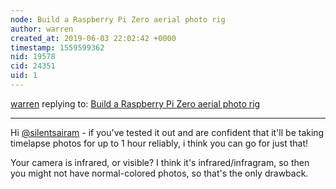 ```yaml
---
node: Build a Raspberry Pi Zero aerial photo rig
author: warren
created_at: 2019-06-03 22:02:42 +0000
timestamp: 1559599362
nid: 19578
cid: 24351
uid: 1
---
```




[warren](../profile/warren) replying to: [Build a Raspberry Pi Zero aerial photo rig](../notes/warren/05-30-2019/build-a-raspberry-pi-zero-aerial-photo-rig)

----
 Hi [@silentsairam](/profile/silentsairam) - if you've tested it out and are confident that it'll be taking timelapse photos for up to 1 hour reliably, i think you can go for just that! 

Your camera is infrared, or visible? I think it's infrared/infragram, so then you might not have normal-colored photos, so that's the only drawback. 